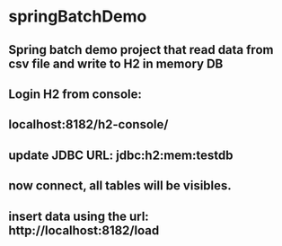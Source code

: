 # springBatchDemo
Spring batch demo project that read data from csv file and write to H2 in memory DB
---
Login H2 from console:
---
localhost:8182/h2-console/
---
update JDBC URL: jdbc:h2:mem:testdb
---
now connect, all tables will be visibles.
---
insert data using the url: http://localhost:8182/load
---

